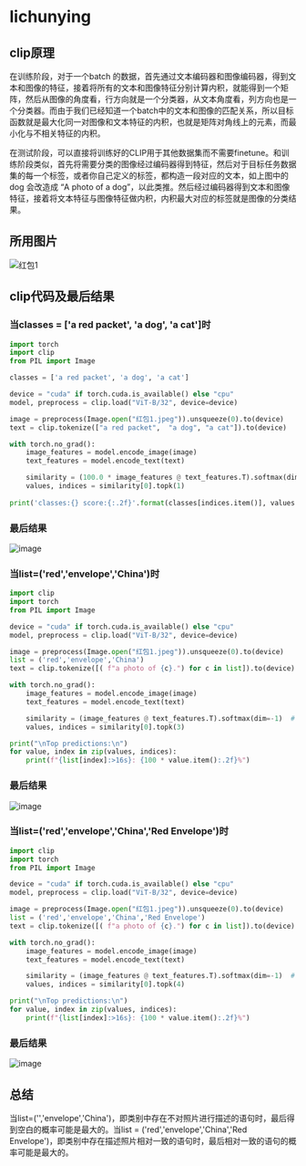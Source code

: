 # lichunying
## clip原理
在训练阶段，对于一个batch 的数据，首先通过文本编码器和图像编码器，得到文本和图像的特征，接着将所有的文本和图像特征分别计算内积，就能得到一个矩阵，然后从图像的角度看，行方向就是一个分类器，从文本角度看，列方向也是一个分类器。而由于我们已经知道一个batch中的文本和图像的匹配关系，所以目标函数就是最大化同一对图像和文本特征的内积，也就是矩阵对角线上的元素，而最小化与不相关特征的内积。

在测试阶段，可以直接将训练好的CLIP用于其他数据集而不需要finetune。和训练阶段类似，首先将需要分类的图像经过编码器得到特征，然后对于目标任务数据集的每一个标签，或者你自己定义的标签，都构造一段对应的文本，如上图中的 dog 会改造成 “A photo of a dog”，以此类推。然后经过编码器得到文本和图像特征，接着将文本特征与图像特征做内积，内积最大对应的标签就是图像的分类结果。

## 所用图片
![红包1](https://user-images.githubusercontent.com/128216499/227192980-ffeab773-c45e-4ddb-8960-b88a1d0703c2.jpeg)

## clip代码及最后结果
### 当classes = ['a red packet', 'a dog', 'a cat']时
```python
import torch
import clip
from PIL import Image

classes = ['a red packet', 'a dog', 'a cat']

device = "cuda" if torch.cuda.is_available() else "cpu"
model, preprocess = clip.load("ViT-B/32", device=device)

image = preprocess(Image.open("红包1.jpeg")).unsqueeze(0).to(device)
text = clip.tokenize(["a red packet",  "a dog", "a cat"]).to(device)

with torch.no_grad():
    image_features = model.encode_image(image)
    text_features = model.encode_text(text)

    similarity = (100.0 * image_features @ text_features.T).softmax(dim=-1)  # 对图像描述和图像特征
    values, indices = similarity[0].topk(1)
  
print('classes:{} score:{:.2f}'.format(classes[indices.item()], values.item()))
```

### 最后结果
![image](https://user-images.githubusercontent.com/128216499/227191828-b7e41bb6-990a-41d1-a91c-383d36881742.png)

### 当list=('red','envelope','China')时
```python
import clip
import torch
from PIL import Image

device = "cuda" if torch.cuda.is_available() else "cpu"
model, preprocess = clip.load("ViT-B/32", device=device)

image = preprocess(Image.open("红包1.jpeg")).unsqueeze(0).to(device)
list = ('red','envelope','China')
text = clip.tokenize([( f"a photo of {c}.") for c in list]).to(device)

with torch.no_grad():
    image_features = model.encode_image(image)
    text_features = model.encode_text(text)

    similarity = (image_features @ text_features.T).softmax(dim=-1)  # 对图像描述和图像特征
    values, indices = similarity[0].topk(3)

print("\nTop predictions:\n")
for value, index in zip(values, indices):
    print(f"{list[index]:>16s}: {100 * value.item():.2f}%")
```

### 最后结果
![image](https://user-images.githubusercontent.com/128216499/227190653-078240d0-05e3-4424-bd12-d4bdb11e20cb.png)



### 当list=('red','envelope','China','Red Envelope')时
```python
import clip
import torch
from PIL import Image

device = "cuda" if torch.cuda.is_available() else "cpu"
model, preprocess = clip.load("ViT-B/32", device=device)

image = preprocess(Image.open("红包1.jpeg")).unsqueeze(0).to(device)
list = ('red','envelope','China','Red Envelope')
text = clip.tokenize([( f"a photo of {c}.") for c in list]).to(device)

with torch.no_grad():
    image_features = model.encode_image(image)
    text_features = model.encode_text(text)

    similarity = (image_features @ text_features.T).softmax(dim=-1)  # 对图像描述和图像特征
    values, indices = similarity[0].topk(4)

print("\nTop predictions:\n")
for value, index in zip(values, indices):
    print(f"{list[index]:>16s}: {100 * value.item():.2f}%")
```



### 最后结果
![image](https://user-images.githubusercontent.com/128216499/227189841-bf4195cd-ae49-4ea1-a70d-ab1dec57e4de.png)

## 总结
当list=('','envelope','China')，即类别中存在不对照片进行描述的语句时，最后得到空白的概率可能是最大的。当list = ('red','envelope','China','Red Envelope')，即类别中存在描述照片相对一致的语句时，最后相对一致的语句的概率可能是最大的。
